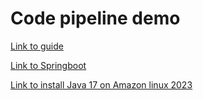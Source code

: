 # Code pipeline demo

[Link to guide](https://enlear.academy/deploy-your-spring-boot-application-using-codedeploy-and-codepipeline-4d853b1e486e)

[Link to Springboot](https://start.spring.io/#!type=maven-project&language=java&platformVersion=3.1.3&packaging=jar&jvmVersion=17&groupId=se.distansakademin&artifactId=code-pipeline-demo&name=code-pipeline-demo&description=Demo%20project%20for%20Spring%20Boot%20Code%20Pipeline&packageName=se.distansakademin.code-pipeline-demo&dependencies=devtools,web,thymeleaf)

[Link to install Java 17 on Amazon linux 2023](https://linux.how2shout.com/how-to-install-java-17-on-amazon-linux-2023/)